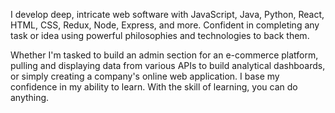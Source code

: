 I develop deep, intricate web software with JavaScript, Java, Python, React, HTML, CSS, Redux, Node, Express, and more. Confident in completing any task or idea using powerful philosophies and technologies to back them.

Whether I'm tasked to build an admin section for an e-commerce platform, pulling and displaying data from various APIs to build analytical dashboards, or simply creating a company's online web application. I base my confidence in my ability to learn. With the skill of learning, you can do anything.
